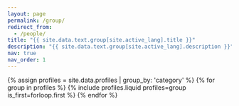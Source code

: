 ```yaml
---
layout: page
permalink: /group/
redirect_from:
  - /people/
title: "{{ site.data.text.group[site.active_lang].title }}"
description: "{{ site.data.text.group[site.active_lang].description }}"
nav: true
nav_order: 1
---
```


{% assign profiles = site.data.profiles | group_by: 'category' %}
{% for group in profiles %}
{% include profiles.liquid profiles=group is_first=forloop.first %}
{% endfor %}
